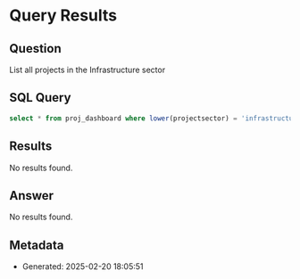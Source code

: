 # Query Results

## Question
List all projects in the Infrastructure sector

## SQL Query
```sql
select * from proj_dashboard where lower(projectsector) = 'infrastructure';
```

## Results
No results found.

## Answer
No results found.

## Metadata
- Generated: 2025-02-20 18:05:51
